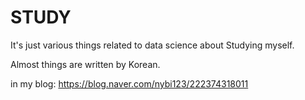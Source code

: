 # STUDY

It's just various things related to data science about Studying myself. 


Almost things are written by Korean.


in my blog: https://blog.naver.com/nybi123/222374318011
